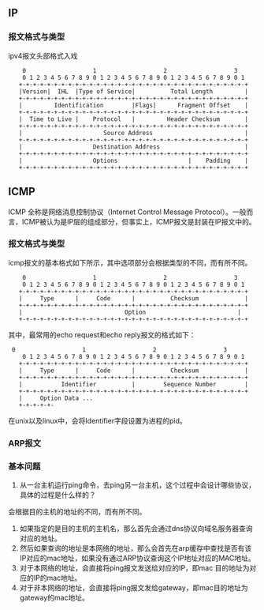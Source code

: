 ## IP

### 报文格式与类型

ipv4报文头部格式入戏

```
    0                   1                   2                   3
    0 1 2 3 4 5 6 7 8 9 0 1 2 3 4 5 6 7 8 9 0 1 2 3 4 5 6 7 8 9 0 1
   +-+-+-+-+-+-+-+-+-+-+-+-+-+-+-+-+-+-+-+-+-+-+-+-+-+-+-+-+-+-+-+-+
   |Version|  IHL  |Type of Service|          Total Length         |
   +-+-+-+-+-+-+-+-+-+-+-+-+-+-+-+-+-+-+-+-+-+-+-+-+-+-+-+-+-+-+-+-+
   |         Identification        |Flags|      Fragment Offset    |
   +-+-+-+-+-+-+-+-+-+-+-+-+-+-+-+-+-+-+-+-+-+-+-+-+-+-+-+-+-+-+-+-+
   |  Time to Live |    Protocol   |         Header Checksum       |
   +-+-+-+-+-+-+-+-+-+-+-+-+-+-+-+-+-+-+-+-+-+-+-+-+-+-+-+-+-+-+-+-+
   |                       Source Address                          |
   +-+-+-+-+-+-+-+-+-+-+-+-+-+-+-+-+-+-+-+-+-+-+-+-+-+-+-+-+-+-+-+-+
   |                    Destination Address                        |
   +-+-+-+-+-+-+-+-+-+-+-+-+-+-+-+-+-+-+-+-+-+-+-+-+-+-+-+-+-+-+-+-+
   |                    Options                    |    Padding    |
   +-+-+-+-+-+-+-+-+-+-+-+-+-+-+-+-+-+-+-+-+-+-+-+-+-+-+-+-+-+-+-+-+
```


## ICMP

ICMP 全称是网络消息控制协议（Internet Control Message Protocol）。一般而言，ICMP被认为是IP层的组成部分，但事实上，ICMP报文是封装在IP报文中的。

### 报文格式与类型

icmp报文的基本格式如下所示，其中选项部分会根据类型的不同，而有所不同。

```
    0                   1                   2                   3
    0 1 2 3 4 5 6 7 8 9 0 1 2 3 4 5 6 7 8 9 0 1 2 3 4 5 6 7 8 9 0 1
   +-+-+-+-+-+-+-+-+-+-+-+-+-+-+-+-+-+-+-+-+-+-+-+-+-+-+-+-+-+-+-+-+
   |     Type      |     Code      |          Checksum             |
   +-+-+-+-+-+-+-+-+-+-+-+-+-+-+-+-+-+-+-+-+-+-+-+-+-+-+-+-+-+-+-+-+
   |                             Option                          |
   +-+-+-+-+-+-+-+-+-+-+-+-+-+-+-+-+-+-+-+-+-+-+-+-+-+-+-+-+-+-+-+-+
```

其中，最常用的echo request和echo reply报文的格式如下：

```
 0                   1                   2                   3
    0 1 2 3 4 5 6 7 8 9 0 1 2 3 4 5 6 7 8 9 0 1 2 3 4 5 6 7 8 9 0 1
   +-+-+-+-+-+-+-+-+-+-+-+-+-+-+-+-+-+-+-+-+-+-+-+-+-+-+-+-+-+-+-+-+
   |     Type      |     Code      |          Checksum             |
   +-+-+-+-+-+-+-+-+-+-+-+-+-+-+-+-+-+-+-+-+-+-+-+-+-+-+-+-+-+-+-+-+
   |           Identifier          |        Sequence Number        |
   +-+-+-+-+-+-+-+-+-+-+-+-+-+-+-+-+-+-+-+-+-+-+-+-+-+-+-+-+-+-+-+-+
   |     Option Data ...
   +-+-+-+-+-

```
在unix以及linux中，会将Identifier字段设置为进程的pid。

### ARP报文

### 基本问题

1. 从一台主机运行ping命令，去ping另一台主机，这个过程中会设计哪些协议，具体的过程是什么样的？

会根据目的主机的地址的不同，而有所不同。
1. 如果指定的是目的主机的主机名，那么首先会通过dns协议向域名服务器查询对应的地址。
2. 然后如果查询的地址是本网络的地址，那么会首先在arp缓存中查找是否有该IP对应的mac地址，如果没有通过ARP协议查询这个IP地址对应的MAC地址。
3. 对于本网络的地址，会直接将ping报文发送给对应的IP，即mac 目的地址为对应的IP的mac地址。
4. 对于非本网络的地址，会直接将ping报文发给gateway，即mac目的地址为gateway的mac地址。







